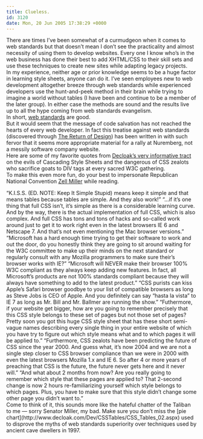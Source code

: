 ```yaml
---
title: Clueless.
id: 3120
date: Mon, 20 Jun 2005 17:38:29 +0000
---
```


There are times I’ve been somewhat of a curmudgeon when it comes to web standards but that doesn’t mean I don’t see the practicality and almost necessity of using them to develop websites. Every one I know who’s in the web business has done their best to add <span class="caps">XHTML/CSS</span> to their skill sets and use these techniques to create new sites while adapting legacy projects.  
 In my experience, neither age or prior knowledge seems to be a huge factor in learning style sheets, anyone can do it. I’ve seen employees new to web development altogether breeze through web standards while experienced developers use the hunt-and-peek method in their brain while trying to imagine a world without tables (I have been and continue to be a member of the later group). In either case the methods are sound and the results live up to all the hype coming from web standards evangelism.  
 In short, [web standards](http://www.webstandards.org/about/) are good.  
 But it would seem that the message of code salvation has not reached the hearts of every web developer. In fact this treatise against web standards (discovered through [The Return of Design](http://www.returnofdesign.com/50/are-you-an-extremist-css-fanatic.html)) has been written in with such fervor that it seems more appropriate material for a rally at Nuremberg, not a messily software company website.  
 Here are some of my favorite quotes from [Decloak’s very informative tract](http://www.decloak.com/Dev/CSSTables/CSS_Tables_01.aspx) on the evils of Cascading Style Sheets and the dangerous of <span class="caps">CSS</span> zealots who sacrifice goats to <span class="caps">DIV</span> tags at every sacred <span class="caps">W3C</span> gathering.  
 To make this even more fun, do your best to impersonate Republican National Convention [Zell Miller](http://www.buzzflash.com/analysis/04/09/ana04017.html) while reading.

<div class="quote">“<span class="caps">K.I.S.S.</span> (<span class="caps">ED. NOTE:</span> Keep It Simple Stupid) means keep it simple and that means tables because tables are simple. And they also work!”  
 “…if it’s one thing that full <span class="caps">CSS</span> isn’t, it’s simple as there is a considerable learning curve. And by the way, there is the actual implementation of full <span class="caps">CSS</span>, which is also complex. And full <span class="caps">CSS</span> has tons and tons of hacks and so-called work around just to get it to work right even in the latest browsers IE 6 and Netscape 7. And that’s not even mentioning the Mac browser versions.”  
 “Microsoft has a hard enough time trying to get their software to work and out the door, do you honestly think they are going to sit around waiting for the <span class="caps">W3C</span> committee to make up their minds on the next standard or regularly consult with any Mozilla programmers to make sure their’s browser works with IE?”  
 “Microsoft will NEVER make their browser 100% <span class="caps">W3C</span> compliant as they always keep adding new features. In fact, all Microsoft’s products are not 100% standards compliant because they will always have something to add to the latest product.”  
 “<span class="caps">CSS</span> purists can kiss Apple’s Safari browser goodbye to your list of compatible browsers as long as Steve Jobs is <span class="caps">CEO</span> of Apple. And you definitely can say “hasta la vista” to IE 7 as long as Mr. Bill and Mr. Ballmer are running the show.”  
 “Futhermore, if your website get bigger, how are you going to remember precisely that this <span class="caps">CSS</span> style belongs to these set of pages but not those set of pages? Pretty soon you got this huge <span class="caps">CSS</span> style sheet that has these short semi-vague names describing every single thing in your entire website of which you have try to figure out which style means what and to which pages it will be applied to.”  
 “Furthermore, <span class="caps">CSS</span> zealots have been predicting the future of <span class="caps">CSS</span> since the year 2000. And guess what, it’s now 2004 and we are not a single step closer to <span class="caps">CSS</span> browser compliance than we were in 2000 with even the latest browsers Mozilla 1.x and IE 6. So after 4 or more years of preaching that <span class="caps">CSS</span> is the future, the future never gets here and it never will.”  
 “And what about 2 months from now? Are you really going to remember which style that these pages are applied to? That 2-second change is now 2 hours re-familiarizing yourself which style belongs to which pages. Plus, you have to make sure that this style didn’t change some other page you didn’t want to.”</div>Come to think of it, this sounds more like the hateful chatter of the Taliban to me — sorry Senator Miller, my bad. Make sure you don’t miss the [pie chart](http://www.decloak.com/Dev/CSSTables/CSS_Tables_02.aspx) used to disprove the myths of web standards superiority over techniques used by ancient cave dwellers in 1997.


